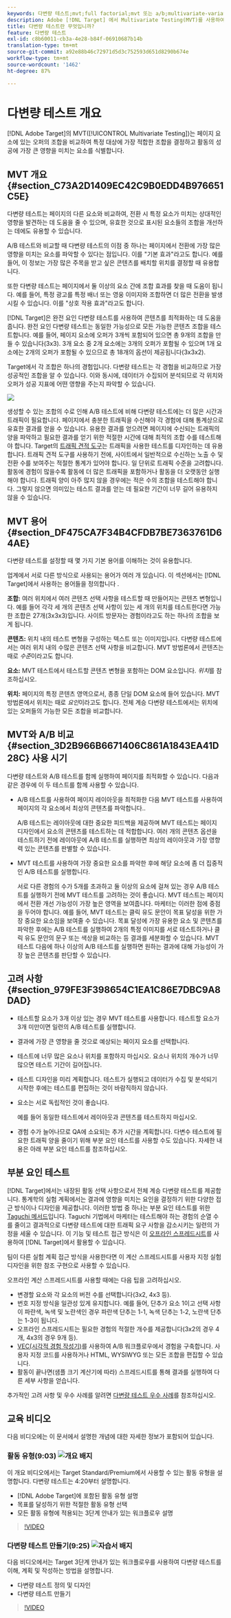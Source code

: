```yaml
---
keywords: 다변량 테스트;mvt;full factorial;mvt 또는 a/b;multivariate-variate a/b;트래픽 견적 도구;mvt;mvt;mvt:consideration;multivariate-factorial;partial-factorial;full-factorial
description: Adobe [!DNL Target] 에서 Multivariate Testing(MVT)를 사용하여 페이지의 요소에 있는 오퍼의 조합을 비교하여 성과가 가장 좋은 조합을 판별하는 방법을 알아봅니다.
title: 다변량 테스트란 무엇입니까?
feature: 다변량 테스트
exl-id: c8b60011-cb3a-4e28-b84f-06910687b14b
translation-type: tm+mt
source-git-commit: a92e88b46c72971d5d3c752593d651d8290b674e
workflow-type: tm+mt
source-wordcount: '1462'
ht-degree: 87%

---
```


# 다변량 테스트 개요

[!DNL Adobe Target]의 MVT([!UICONTROL Multivariate Testing])는 페이지 요소에 있는 오퍼의 조합을 비교하여 특정 대상에 가장 적합한 조합을 결정하고 활동의 성공에 가장 큰 영향을 미치는 요소를 식별합니다.

## MVT 개요 {#section_C73A2D1409EC42C9B0EDD4B976651C5E}

다변량 테스트는 페이지의 다른 요소와 비교하여, 전환 시 특정 요소가 미치는 상대적인 영향을 발견하는 데 도움을 줄 수 있으며, 유효한 것으로 표시된 요소들의 조합을 개선하는 데에도 유용할 수 있습니다.

A/B 테스트와 비교할 때 다변량 테스트의 이점 중 하나는 페이지에서 전환에 가장 많은 영향을 미치는 요소를 파악할 수 있다는 점입니다. 이를 &quot;기본 효과&quot;라고도 합니다. 예를 들어, 이 정보는 가장 많은 주목을 받고 싶은 콘텐츠를 배치할 위치를 결정할 때 유용합니다.

또한 다변량 테스트는 페이지에서 둘 이상의 요소 간에 조합 효과를 찾을 때 도움이 됩니다. 예를 들어, 특정 광고를 특정 배너 또는 영웅 이미지와 조합하면 더 많은 전환을 발생시킬 수 있습니다. 이를 &quot;상호 작용 효과&quot;라고도 합니다.

[!DNL Target]은 완전 요인 다변량 테스트를 사용하여 콘텐츠를 최적화하는 데 도움을 줍니다. 완전 요인 다변량 테스트는 동일한 가능성으로 모든 가능한 콘텐츠 조합을 테스트합니다. 예를 들어, 페이지 요소에 오퍼가 3개씩 포함되어 있으면 총 9개의 조합을 만들 수 있습니다(3x3). 3개 요소 중 2개 요소에는 3개의 오퍼가 포함될 수 있으며 1개 요소에는 2개의 오퍼가 포함될 수 있으므로 총 18개의 옵션이 제공됩니다(3x3x2).

Target에서 각 조합은 하나의 경험입니다. 다변량 테스트는 각 경험을 비교하므로 가장 성공적인 조합을 알 수 있습니다. 이와 동시에, 데이터가 수집되어 분석되므로 각 위치와 오퍼가 성공 지표에 어떤 영향을 주는지 파악할 수 있습니다.

![](assets/multivariate.png)

생성할 수 있는 조합의 수로 인해 A/B 테스트에 비해 다변량 테스트에는 더 많은 시간과 트래픽이 필요합니다. 페이지에서 충분한 트래픽을 수신해야 각 경험에 대해 통계상으로 유효한 결과를 얻을 수 있습니다. 유용한 결과를 얻으려면 페이지에 수신되는 트래픽의 양을 파악하고 필요한 결과를 얻기 위한 적절한 시간에 대해 최적의 조합 수를 테스트해야 합니다. Target의 [트래픽 견적 도구](/help/c-activities/c-multivariate-testing/t-create-multivariate-test/traffic-estimator.md#task_71AA6922AFD447EA8C5E610A78ABA714)는 트래픽을 사용한 테스트를 디자인하는 데 유용합니다. 트래픽 견적 도구를 사용하기 전에, 사이트에서 일반적으로 수신하는 노출 수 및 전환 수를 보여주는 적절한 통계가 있어야 합니다. 일 단위로 트래픽 수준을 고려합니다. 활동에 경험이 많을수록 활동에 더 많은 트래픽을 포함하거나 활동을 더 오랫동안 실행해야 합니다. 트래픽 양이 아주 많지 않을 경우에는 적은 수의 조합을 테스트해야 합니다. 그렇지 않으면 의미있는 테스트 결과를 얻는 데 필요한 기간이 너무 길어 유용하지 않을 수 있습니다.

## MVT 용어 {#section_DF475CA7F34B4CFDB7BE7363761D64AE}

다변량 테스트를 설정할 때 몇 가지 기본 용어를 이해하는 것이 유용합니다.

업계에서 서로 다른 방식으로 사용되는 용어가 여러 개 있습니다. 이 섹션에서는 [!DNL Target]에서 사용하는 용어들을 정의합니다 .

**조합:** 여러 위치에서 여러 콘텐츠 선택 사항을 테스트할 때 만들어지는 콘텐츠 변형입니다. 예를 들어 각각 세 개의 콘텐츠 선택 사항이 있는 세 개의 위치를 테스트한다면 가능한 조합은 27개(3x3x3)입니다. 사이트 방문자는 경험이라고도 하는 하나의 조합을 보게 됩니다.

**콘텐츠:** 위치 내의 테스트 변형을 구성하는 텍스트 또는 이미지입니다. 다변량 테스트에서는 여러 위치 내의 수많은 콘텐츠 선택 사항을 비교합니다. MVT 방법론에서 콘텐츠는 때로 *수준*&#x200B;이라고도 합니다.

**요소:** MVT 테스트에서 테스트할 콘텐츠 변형을 포함하는 DOM 요소입니다. *위치*&#x200B;를 참조하십시오.

**위치:** 페이지의 특정 콘텐츠 영역으로서, 종종 단일 DOM 요소에 들어 있습니다. MVT 방법론에서 위치는 때로 *요인*&#x200B;이라고도 합니다. 전체 계승 다변량 테스트에서는 위치에 있는 오퍼들의 가능한 모든 조합을 비교합니다.

## MVT와 A/B 비교 {#section_3D2B966B6671406C861A1843EA41D28C} 사용 시기

다변량 테스트와 A/B 테스트를 함께 실행하여 페이지를 최적화할 수 있습니다. 다음과 같은 경우에 이 두 테스트를 함께 사용할 수 있습니다.

* A/B 테스트를 사용하여 페이지 레이아웃을 최적화한 다음 MVT 테스트를 사용하여 페이지의 각 요소에서 최상의 콘텐츠를 파악합니다..

   A/B 테스트는 레이아웃에 대한 중요한 피드백을 제공하며 MVT 테스트는 페이지 디자인에서 요소의 콘텐츠를 테스트하는 데 적합합니다. 여러 개의 콘텐츠 옵션을 테스트하기 전에 레이아웃에 A/B 테스트를 실행하면 최상의 레이아웃과 가장 영향력 있는 콘텐츠를 판별할 수 있습니다.

* MVT 테스트를 사용하여 가장 중요한 요소를 파악한 후에 해당 요소에 좀 더 집중적인 A/B 테스트를 실행합니다.

   서로 다른 경험의 수가 5개를 초과하고 둘 이상의 요소에 걸쳐 있는 경우 A/B 테스트를 실행하기 전에 MVT 테스트를 고려하는 것이 좋습니다. MVT 테스트는 페이지에서 전환 개선 가능성이 가장 높은 영역을 보여줍니다. 마케터는 이러한 점에 중점을 두어야 합니다. 예를 들어, MVT 테스트는 클릭 유도 문안이 목표 달성을 위한 가장 중요한 요소임을 보여줄 수 있습니다. 목표 달성에 가장 유용한 요소 및 콘텐츠를 파악한 후에는 A/B 테스트를 실행하여 2개의 특정 이미지를 서로 테스트하거나 클릭 유도 문안의 문구 또는 색상을 비교하는 등 결과를 세분화할 수 있습니다. MVT 테스트 다음에 하나 이상의 A/B 테스트를 실행하면 원하는 결과에 대해 가능성이 가장 높은 콘텐츠를 판단할 수 있습니다.

## 고려 사항 {#section_979FE3F398654C1EA1C86E7DBC9A8DAD}

* 테스트할 요소가 3개 이상 있는 경우 MVT 테스트를 사용합니다. 테스트할 요소가 3개 미만이면 일련의 A/B 테스트를 실행합니다.
* 결과에 가장 큰 영향을 줄 것으로 예상되는 페이지 요소를 선택합니다.
* 테스트에 너무 많은 요소나 위치를 포함하지 마십시오. 요소나 위치의 개수가 너무 많으면 테스트 기간이 길어집니다.
* 테스트 디자인을 미리 계획합니다. 테스트가 실행되고 데이터가 수집 및 분석되기 시작한 후에는 테스트를 편집하는 것이 바람직하지 않습니다.
* 요소는 서로 독립적인 것이 좋습니다.

   예를 들어 동일한 테스트에서 레이아웃과 콘텐츠를 테스트하지 마십시오.

* 경험 수가 늘어나므로 QA에 소요되는 추가 시간을 계획합니다. 다변수 테스트에 필요한 트래픽 양을 줄이기 위해 부분 요인 테스트를 사용할 수도 있습니다. 자세한 내용은 아래 부분 요인 테스트를 참조하십시오.

## 부분 요인 테스트

[!DNL Target]에서는 내장된 활동 선택 사항으로서 전체 계승 다변량 테스트를 제공합니다. 통계학의 실험 계획에서는 결과에 영향을 미치는 요인을 결정하기 위한 다양한 접근 방식이나 디자인을 제공합니다. 이러한 방법 중 하나는 부분 요인 테스트를 위한 [Taguchi 메서드](https://en.wikipedia.org/wiki/Taguchi_methods)입니다. Taguchi 기법에서 마케터는 테스트해야 하는 경험의 순열 수를 줄이고 결과적으로 다변량 테스트에 대한 트래픽 요구 사항을 감소시키는 일련의 가정을 세울 수 있습니다. 이 기능 및 테스트 접근 방식은 이 [오프라인 스프레드시트](/help/assets/MVT-Taguchi-Partial-Factorial-Design-02102017.xlsx)를 사용하여 [!DNL Target]에서 활용할 수 있습니다.

팀이 다른 실험 계획 접근 방식을 사용한다면 이 계산 스프레드시트를 사용자 지정 실험 디자인을 위한 참조 구현으로 사용할 수 있습니다.

오프라인 계산 스프레드시트를 사용할 때에는 다음 팁을 고려하십시오.

* 변경할 요소와 각 요소의 버전 수를 선택합니다(3x2, 4x3 등).
* 번호 지정 방식을 일관성 있게 유지합니다. 예를 들어, 단추가 요소 1이고 선택 사항이 파란색, 녹색 및 노란색인 경우 파란색 단추는 1-1, 녹색 단추는 1-2, 노란색 단추는 1-3이 됩니다.
* 오프라인 스프레드시트는 필요한 경험의 적절한 개수를 제공합니다(3x2의 경우 4개, 4x3의 경우 9개 등).
* [VEC(시각적 경험 작성기)](/help/c-experiences/experiences.md)를 사용하여 A/B 워크플로우에서 경험을 구축합니다. 사용자 지정 코드를 사용하거나 HTML, WYSIWYG 또는 모든 조합을 편집할 수 있습니다.
* 활동이 끝나면(샘플 크기 계산기에 따라) 스프레드시트를 통해 결과를 실행하여 다른 세부 사항을 얻습니다.

추가적인 고려 사항 및 우수 사례를 알려면 [다변량 테스트 우수 사례](/help/c-activities/c-multivariate-testing/best-practices.md#reference_53635817FFB741EF8C4E56CC70688EDD)를 참조하십시오.

## 교육 비디오

다음 비디오에는 이 문서에서 설명한 개념에 대한 자세한 정보가 포함되어 있습니다.

### 활동 유형(9:03)  ![개요 배지](/help/assets/overview.png)

이 개요 비디오에서는 Target Standard/Premium에서 사용할 수 있는 활동 유형을 설명합니다. 다변량 테스트는 4:20부터 설명합니다.

* [!DNL Adobe Target]에 포함된 활동 유형 설명
* 목표를 달성하기 위한 적절한 활동 유형 선택
* 모든 활동 유형에 적용되는 3단계 안내가 있는 워크플로우 설명

>[!VIDEO](https://video.tv.adobe.com/v/17386)

### 다변량 테스트 만들기(9:25) ![자습서 배지](/help/assets/tutorial.png)

다음 비디오에서는 Target 3단계 안내가 있는 워크플로우를 사용하여 다변량 테스트를 이해, 계획 및 작성하는 방법을 설명합니다.

* 다변량 테스트 정의 및 디자인
* 다변량 테스트 만들기

>[!VIDEO](https://video.tv.adobe.com/v/17395)
